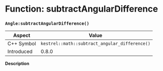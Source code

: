 
# Function: subtractAngularDifference
### `Angle:subtractAngularDifference()`

| Aspect | Value |
| --- | --- |
| C++ Symbol | `kestrel::math::subtract_angular_difference()` |
| Introduced | 0.8.0 |

**Description**


